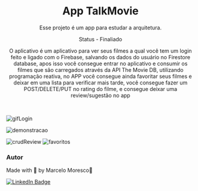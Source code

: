<h1 align="center">App TalkMovie</h1>

<p align="center">Esse projeto é um app para estudar a arquitetura.</p>

<p align="center">Status - Finaliado</p>

<p align="center">O aplicativo é um aplicativo para ver seus filmes a qual você tem um login feito e ligado com o Firebase, salvando os dados do usuário no Firestore database, apos isso você consegue entrar no aplicativo e consumir os filmes que são carregados através da API The Movie DB, utilizando programação reativa, no APP você consegue ainda favoritar seus filmes e deixar em uma lista para verificar mais tarde, você consegue fazer um POST/DELETE/PUT no rating do filme, e consegue deixar uma review/sugestão no app</p>


<br>

<!-- GIF-->
![gifLogin](https://user-images.githubusercontent.com/85464545/206936762-36c15f9d-fa6b-4888-aa21-f3e6b08886ab.gif)

![demonstracao](https://user-images.githubusercontent.com/85464545/206936758-c083d5e3-d8bd-41ac-8543-d05f29730a5a.gif)

![crudReview](https://user-images.githubusercontent.com/85464545/206936737-4f8fdba7-6b66-4c1f-9297-d3dd06cacc1a.gif)
![favoritos](https://user-images.githubusercontent.com/85464545/206936744-fe26e97b-1a4e-49d2-9576-f3962b13f732.gif)


### Autor

Made with 💜 by Marcelo Moresco👋

[![LinkedIn Badge](https://img.shields.io/badge/-marcelomoresco-blue?style=flat-square&logo=Linkedin&logoColor=white&link=https://www.linkedin.com/in/marcelo-adriel-moresco-a32104179/)](https://www.linkedin.com/in/marcelo-adriel-moresco-a32104179/)

